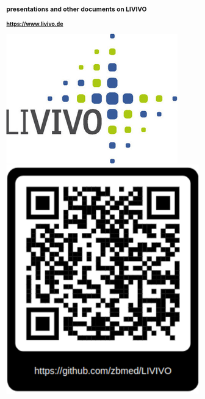 ### presentations and other documents on LIVIVO
#### https://www.livivo.de
![livivologo](img/livivo_en.png)
![qrcode](img/QRcode.png)

